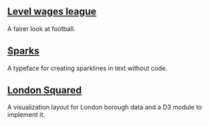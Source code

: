 <article class="toc-list">
  <h2><a href="http://www.levelwagesleague.com">Level wages league</a></h2>
  <p>
    A fairer look at football.
  </p>
</article>
<article class="toc-list">
  <h2><a href="/sparks/">Sparks</a></h2>
  <p>
    A typeface for creating sparklines in text without code.
  </p>
</article>
<article class="toc-list">
  <h2><a href="/londonsquared/">London Squared</a></h2>
  <p>
  A visualization layout for London borough data and a D3 module to implement it.
  </p>
</article>